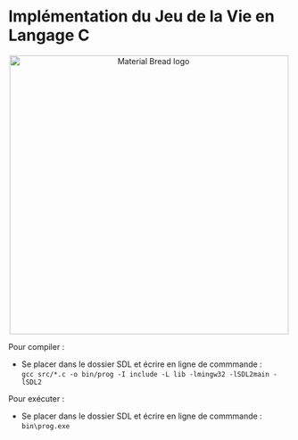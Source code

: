 <h1>Implémentation du Jeu de la Vie en Langage C</h1>
<p align="center">
<img width="500" src="https://user-images.githubusercontent.com/73723037/230801300-15206b22-289f-4054-b54e-fd8162c78d90.JPG" alt="Material Bread logo">
</p>
Pour compiler :

- Se placer dans le dossier SDL et écrire en ligne de commmande :
    <br>`gcc src/*.c -o bin/prog -I include -L lib -lmingw32 -lSDL2main -lSDL2`  

Pour exécuter :

- Se placer dans le dossier SDL et écrire en ligne de commmande :
    <br>`bin\prog.exe`
